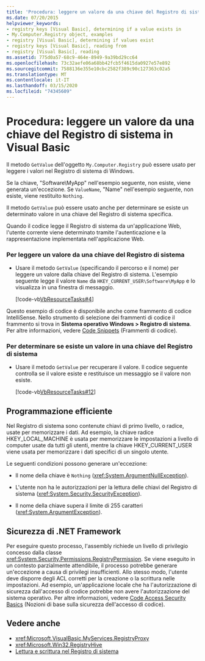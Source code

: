 ```yaml
---
title: 'Procedura: leggere un valore da una chiave del Registro di sistema'
ms.date: 07/20/2015
helpviewer_keywords:
- registry keys [Visual Basic], determining if a value exists in
- My.Computer.Registry object, examples
- registry [Visual Basic], determining if values exist
- registry keys [Visual Basic], reading from
- registry [Visual Basic], reading
ms.assetid: 775d0a57-68c9-464e-8949-9a39bd29cc64
ms.openlocfilehash: 73c32aefe06a68bb42fcb5f4615da0927e57e892
ms.sourcegitcommit: 7588136e355e10cbc2582f389c90c127363c02a5
ms.translationtype: MT
ms.contentlocale: it-IT
ms.lasthandoff: 03/15/2020
ms.locfileid: "74345609"
---
```

# <a name="how-to-read-a-value-from-a-registry-key-in-visual-basic"></a>Procedura: leggere un valore da una chiave del Registro di sistema in Visual Basic

Il metodo `GetValue` dell'oggetto `My.Computer.Registry` può essere usato per leggere i valori nel Registro di sistema di Windows.  
  
 Se la chiave, "Software\MyApp" nell'esempio seguente, non esiste, viene generata un'eccezione. Se `ValueName`,  "Name" nell'esempio seguente, non esiste, viene restituito `Nothing`.  
  
 Il metodo `GetValue` può essere usato anche per determinare se esiste un determinato valore in una chiave del Registro di sistema specifica.  
  
 Quando il codice legge il Registro di sistema da un'applicazione Web, l'utente corrente viene determinato tramite l'autenticazione e la rappresentazione implementata nell'applicazione Web.  
  
### <a name="to-read-a-value-from-a-registry-key"></a>Per leggere un valore da una chiave del Registro di sistema  
  
- Usare il metodo `GetValue` (specificando il percorso e il nome) per leggere un valore dalla chiave del Registro di sistema. L'esempio seguente legge il valore `Name` da `HKEY_CURRENT_USER\Software\MyApp` e lo visualizza in una finestra di messaggio.  
  
     [!code-vb[VbResourceTasks#4](~/samples/snippets/visualbasic/VS_Snippets_VBCSharp/VbResourceTasks/VB/Class1.vb#4)]  
  
 Questo esempio di codice è disponibile anche come frammento di codice IntelliSense. Nello strumento di selezione dei frammenti di codice il frammento si trova in **Sistema operativo Windows > Registro di sistema**. Per altre informazioni, vedere [Code Snippets](/visualstudio/ide/code-snippets) (Frammenti di codice).  
  
### <a name="to-determine-whether-a-value-exists-in-a-registry-key"></a>Per determinare se esiste un valore in una chiave del Registro di sistema  
  
- Usare il metodo `GetValue` per recuperare il valore. Il codice seguente controlla se il valore esiste e restituisce un messaggio se il valore non esiste.  
  
     [!code-vb[VbResourceTasks#12](~/samples/snippets/visualbasic/VS_Snippets_VBCSharp/VbResourceTasks/VB/Class1.vb#12)]  
  
## <a name="robust-programming"></a>Programmazione efficiente  

 Nel Registro di sistema sono contenute chiavi di primo livello, o radice, usate per memorizzare i dati. Ad esempio, la chiave radice HKEY_LOCAL_MACHINE è usata per memorizzare le impostazioni a livello di computer usate da tutti gli utenti, mentre la chiave HKEY_CURRENT_USER viene usata per memorizzare i dati specifici di un singolo utente.  
  
 Le seguenti condizioni possono generare un'eccezione:  
  
- Il nome della chiave è `Nothing` (<xref:System.ArgumentNullException>).  
  
- L'utente non ha le autorizzazioni per la lettura delle chiavi del Registro di sistema (<xref:System.Security.SecurityException>).  
  
- Il nome della chiave supera il limite di 255 caratteri (<xref:System.ArgumentException>).  
  
## <a name="net-framework-security"></a>Sicurezza di .NET Framework  

 Per eseguire questo processo, l'assembly richiede un livello di privilegio concesso dalla classe <xref:System.Security.Permissions.RegistryPermission>. Se viene eseguito in un contesto parzialmente attendibile, il processo potrebbe generare un'eccezione a causa di privilegi insufficienti. Allo stesso modo, l'utente deve disporre degli ACL corretti per la creazione o la scrittura nelle impostazioni. Ad esempio, un'applicazione locale che ha l'autorizzazione di sicurezza dall'accesso di codice potrebbe non avere l'autorizzazione del sistema operativo. Per altre informazioni, vedere [Code Access Security Basics](../../../../framework/misc/code-access-security-basics.md) (Nozioni di base sulla sicurezza dell'accesso di codice).  
  
## <a name="see-also"></a>Vedere anche

- <xref:Microsoft.VisualBasic.MyServices.RegistryProxy>
- <xref:Microsoft.Win32.RegistryHive>
- [Lettura e scrittura nel Registro di sistema](../../../../visual-basic/developing-apps/programming/computer-resources/reading-from-and-writing-to-the-registry.md)

